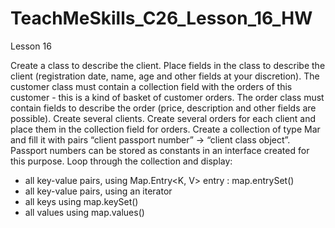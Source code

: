 # TeachMeSkills_C26_Lesson_16_HW
Lesson 16

Create a class to describe the client.
Place fields in the class to describe the client (registration date, name, age and other fields at your discretion).
The customer class must contain a collection field with the orders of this customer - this is a kind of basket of customer orders.
The order class must contain fields to describe the order (price, description and other fields are possible).
Create several clients.
Create several orders for each client and place them in the collection field for orders.
Create a collection of type Mar and fill it with pairs “client passport number” -> “client class object”.
Passport numbers can be stored as constants in an interface created for this purpose.
Loop through the collection and display:
- all key-value pairs, using Map.Entry<K, V> entry : map.entrySet()
- all key-value pairs, using an iterator
- all keys using map.keySet()
- all values using map.values()
